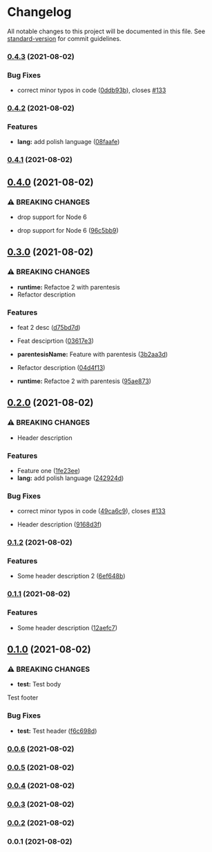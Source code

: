 # Changelog

All notable changes to this project will be documented in this file. See [standard-version](https://github.com/conventional-changelog/standard-version) for commit guidelines.

### [0.4.3](https://github.com/ThomazAquino/standard-version/compare/v0.4.2...v0.4.3) (2021-08-02)


### Bug Fixes

* correct minor typos in code ([0ddb93b](https://github.com/ThomazAquino/standard-version/commit/0ddb93b5dd3175c4cc10a87e724a20d0ebda0c15)), closes [#133](https://github.com/ThomazAquino/standard-version/issues/133)

### [0.4.2](https://github.com/ThomazAquino/standard-version/compare/v0.4.1...v0.4.2) (2021-08-02)


### Features

* **lang:** add polish language ([08faafe](https://github.com/ThomazAquino/standard-version/commit/08faafee6489c526f8708bc8027b39a5244ff828))

### [0.4.1](https://github.com/ThomazAquino/standard-version/compare/v0.4.0...v0.4.1) (2021-08-02)

## [0.4.0](https://github.com/ThomazAquino/standard-version/compare/v0.3.0...v0.4.0) (2021-08-02)


### ⚠ BREAKING CHANGES

* drop support for Node 6

* drop support for Node 6 ([96c5bb9](https://github.com/ThomazAquino/standard-version/commit/96c5bb98e27e37238534d7eb0a9aa864c8ce5306))

## [0.3.0](https://github.com/ThomazAquino/standard-version/compare/v0.2.0...v0.3.0) (2021-08-02)


### ⚠ BREAKING CHANGES

* **runtime:** Refactoe 2 with parentesis
* Refactor description

### Features

* feat 2 desc ([d75bd7d](https://github.com/ThomazAquino/standard-version/commit/d75bd7d46a051f23c08d3319fa8badd6e41f349b))
* Feat desciprtion ([03617e3](https://github.com/ThomazAquino/standard-version/commit/03617e3194764501e7025ebdfa4273b92176ddb7))
* **parentesisName:** Feature with parentesis ([3b2aa3d](https://github.com/ThomazAquino/standard-version/commit/3b2aa3d58df761ade5821bc1c39f8b9b83b9bb41))


* Refactor description ([04d4f13](https://github.com/ThomazAquino/standard-version/commit/04d4f13942146c62f912361bcd6e05c878e2d0c0))
* **runtime:** Refactoe 2 with parentesis ([95ae873](https://github.com/ThomazAquino/standard-version/commit/95ae873d462fb20713583b7a1c67406fb4a34d61))

## [0.2.0](https://github.com/ThomazAquino/standard-version/compare/v0.1.2...v0.2.0) (2021-08-02)


### ⚠ BREAKING CHANGES

* Header description

### Features

* Feature one ([1fe23ee](https://github.com/ThomazAquino/standard-version/commit/1fe23ee6a4209eb6ef36458ebb29869cb722fa18))
* **lang:** add polish language ([242924d](https://github.com/ThomazAquino/standard-version/commit/242924d9d5795e496d34f5d1b9d33442bdb4d93d))


### Bug Fixes

* correct minor typos in code ([49ca6c9](https://github.com/ThomazAquino/standard-version/commit/49ca6c909c3aed0b8df08c161553b06ccdcb7334)), closes [#133](https://github.com/ThomazAquino/standard-version/issues/133)


* Header description ([9168d3f](https://github.com/ThomazAquino/standard-version/commit/9168d3f8e3c66420463dad779b3a6b3567c67461))

### [0.1.2](https://github.com/ThomazAquino/standard-version/compare/v0.1.1...v0.1.2) (2021-08-02)


### Features

* Some header description 2 ([6ef648b](https://github.com/ThomazAquino/standard-version/commit/6ef648bd504216c1ff81231f7b68142c708d4e82))

### [0.1.1](https://github.com/ThomazAquino/standard-version/compare/v0.1.0...v0.1.1) (2021-08-02)


### Features

* Some header description ([12aefc7](https://github.com/ThomazAquino/standard-version/commit/12aefc749fc9c66fc0595040298be8c2b8794488))

## [0.1.0](https://github.com/ThomazAquino/standard-version/compare/v0.0.6...v0.1.0) (2021-08-02)


### ⚠ BREAKING CHANGES

* **test:** Test body

Test footer

### Bug Fixes

* **test:** Test header ([f6c698d](https://github.com/ThomazAquino/standard-version/commit/f6c698d87fb988d645c87d8005eb8be650263d47))

### [0.0.6](https://github.com/ThomazAquino/standard-version/compare/v0.0.5...v0.0.6) (2021-08-02)

### [0.0.5](https://github.com/ThomazAquino/standard-version/compare/v0.0.4...v0.0.5) (2021-08-02)

### [0.0.4](https://github.com/ThomazAquino/standard-version/compare/v0.0.3...v0.0.4) (2021-08-02)

### [0.0.3](https://github.com/ThomazAquino/standard-version/compare/v0.0.2...v0.0.3) (2021-08-02)

### [0.0.2](https://github.com/ThomazAquino/standard-version/compare/v0.0.1...v0.0.2) (2021-08-02)

### 0.0.1 (2021-08-02)

